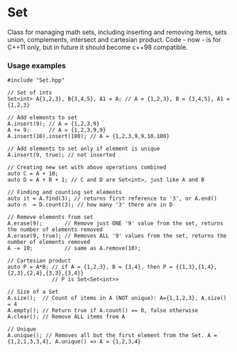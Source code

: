 Set
===

Class for managing math sets, including inserting and removing items, sets union, complements, intersect and cartesian product.
Code - now - is for C++11 only, but in future it should become c++98 compatible.

### Usage examples

```
#include "Set.hpp"

// Set of ints
Set<int> A{1,2,3}, B{3,4,5}, A1 = A; // A = {1,2,3}, B = {3,4,5}, A1 = {1,2,3}

// Add elements to set
A.insert(9); // A = {1,2,3,9}
A += 9;      // A = {1,2,3,9,9}
A.insert(10).insert(100); // A = {1,2,3,9,9,10,100}

// Add elements to set only if element is unique
A.insert(9, true); // not inserted

// Creating new set with above operations combined
auto C = A + 10;
auto D = A + B + 1; // C and D are Set<int>, just like A and B

// Finding and counting set elements
auto it = A.find(3); // returns first reference to '3', or A.end()
auto n  = D.count(3); // how many '3' there are in D

// Remove elements from set
A.erase(9);       // Remove just ONE '9' value from the set, returns the number of elements removed
A.erase(9, true); // Removes ALL '9' values from the set, returns the number of elements removed
A -= 10;          // same as A.remove(10);

// Cartesian product
auto P = A*B; // if A = {1,2,3}, B = {3,4}, then P = {{1,3},{1,4},{2,3},{2,4},{3,3},{3,4}}
              // P is Set<Set<int>>

// Size of a Set
A.size();  // Count of items in A (NOT unique): A={1,1,2,3}, A.size() = 4
A.empty(); // Return true if A.count() == 0, false otherwise
A.clear(); // Remove ALL items from A

// Unique
A.unique(); // Removes all but the first element from the Set. A = {1,2,1,3,3,4}, A.unique() => A = {1,2,3,4}

```
